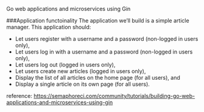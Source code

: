 Go web applications and microservices using Gin

###Application functoinality
The application we’ll build is a simple article manager. This application should:

- Let users register with a username and a password (non-logged in users only),
- Let users log in with a username and a password (non-logged in users only),
- Let users log out (logged in users only),
- Let users create new articles (logged in users only),
- Display the list of all articles on the home page (for all users), and
- Display a single article on its own page (for all users).

reference: https://semaphoreci.com/community/tutorials/building-go-web-applications-and-microservices-using-gin